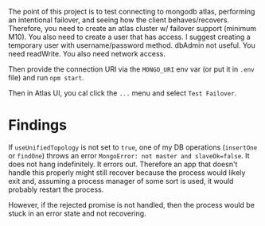 The point of this project is to test connecting to mongodb atlas, performing an intentional failover, and seeing how the client behaves/recovers.
Therefore, you need to create an atlas cluster w/ failover support (minimum M10).
You also need to create a user that has access. I suggest creating a temporary user with username/password method.
dbAdmin not useful. You need readWrite.
You also need network access.

Then provide the connection URI via the `MONGO_URI` env var (or put it in `.env` file) and run `npm start`.

Then in Atlas UI, you cal click the `...` menu and select `Test Failover`.

# Findings

If `useUnifiedTopology` is not set to `true`, one of my DB operations (`insertOne` or `findOne`) throws an error `MongoError: not master and slaveOk=false`. It does not hang indefinitely. It errors out. Therefore an app that doesn't handle this properly might still recover because the process would likely exit and, assuming a process manager of some sort is used, it would probably restart the process.

However, if the rejected promise is not handled, then the process would be stuck in an error state and not recovering.
